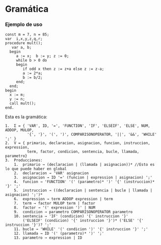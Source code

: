 # Gramática

### Ejemplo de uso

    const m = 7, n = 85;  
    var  i,x,y,z,q,r;  
    procedure mult();
       var a, b;
      begin 
         a := x;  b := y; z := 0;
         while b > 0 do
         begin
            if odd x then z := z+a else z := z-a;
            a := 2*a;
            b := b/2;
         end;
      end;
    begin
      x := m;
      y := n;
      call mult();
    end.

Esta es la gramática:

    1.  Σ = { 'VAR', ID, '=', 'FUNCTION', 'IF', 'ELSEIF', 'ELSE', NUM, ADDOP, MULOP, 
              '{', '}', '(', ')', COMPARISONOPERATOR, '||', '&&', 'WHILE' ';' }
    2.  V = { primario, declaracion, asignacion, funcion, instruccion, expression,
              term, factor, condicion, sentencia, bucle, llamada, parametro}
    3.  Producciones:
        1.  primario → (declaracion | (llamada | asignacion))* //Esto es lo que puede haber en global
        2.  declaracion → 'VAR' asignacion 
        3.  asignacion → ID '=' (funcion | expression | asignacion) ';'
        4.  funcion → 'FUNCTION' '(' (parametro)* ')' '{' (instruccion)* '}' ';'
        5.  instruccion → ((declaracion | sentencia | bucle | llamada | asignacion) ';')*
        6.  expression → term ADDOP expression | term 
        7.  term → factor MULOP term | factor
        8.  factor → '(' expression ')' | NUM
        9.  condicion → parametro COMPARISONOPERATOR parametro
        10. sentencia → 'IF' (condicion) '{' instruccion '}' 
            ('ELSEIF' (condicion) '{' instruccion '}')* ('ELSE' '{' instruccion '}')? ';'
        11. bucle → 'WHILE' '(' condicion ')' '{' instruccion '}' ';'
        12. llamada → ID '(' (parametro)* ')' ';'
        13. parametro → expression | ID